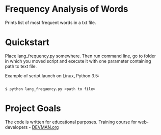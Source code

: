 # Frequency Analysis of Words

Prints list of most frequent words in a txt file.


# Quickstart

Place lang_frequency.py somewhere. Then run command line, go to folder in which you moved script and execute it with one parameter containing path to text file.

Example of script launch on Linux, Python 3.5:

```#!bash

$ python lang_frequency.py <path to file>

```

# Project Goals

The code is written for educational purposes. Training course for web-developers - [DEVMAN.org](https://devman.org)

